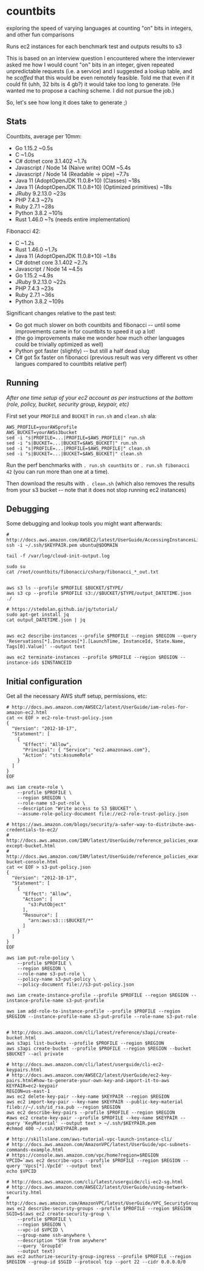 # countbits

exploring the speed of varying languages at counting "on" bits in integers, and other fun comparisons

Runs ec2 instances for each benchmark test and outputs results to s3

This is based on an interview question I encountered where the interviewer asked me
how I would count "on" bits in an integer, given repeated unpredictable requests (i.e. a service)
and I suggested a lookup table, and he *scoffed* that this would be even remotely feasible.
Told me that even if it could fit (uhh, 32 bits is 4 gb?) it would take too long to generate.
(He wanted me to propose a caching scheme.  I did not pursue the job.)

So, let's see how long it does take to generate ;)

## Stats

Countbits, average per 10mm:
- Go 1.15.2 ~0.5s
- C ~1.0s
- C# dotnet core 3.1.402 ~1.7s
- Javascript / Node 14 (Naive write) OOM ~5.4s
- Javascript / Node 14 (Readable -> pipe) ~7.7s
- Java 11 (AdoptOpenJDK 11.0.8+10) (Classes) ~18s
- Java 11 (AdoptOpenJDK 11.0.8+10) (Optimized primitives) ~18s
- JRuby 9.2.13.0 ~23s
- PHP 7.4.3 ~27s
- Ruby 2.7.1 ~28s
- Python 3.8.2 ~101s
- Rust 1.46.0 ~?s (needs entire implementation)

Fibonacci 42:
- C ~1.2s
- Rust 1.46.0 ~1.7s
- Java 11 (AdoptOpenJDK 11.0.8+10) ~1.8s
- C# dotnet core 3.1.402 ~2.7s
- Javascript / Node 14 ~4.5s
- Go 1.15.2 ~4.9s
- JRuby 9.2.13.0 ~22s
- PHP 7.4.3 ~23s
- Ruby 2.7.1 ~36s
- Python 3.8.2 ~109s

Significant changes relative to the past test:
- Go got much slower on both countbits and fibonacci -- until some improvements came in for countbits to speed it up a lot!
- (the go improvements make me wonder how much other languages could be trivially optimized as well)
- Python got faster (slightly) -- but still a half dead slug
- C# got 5x faster on fibonacci (previous result was very different vs other langues compared to countbits relative perf)

## Running

_After one time setup of your ec2 account as per instructions at the bottom (role, policy, bucket, security group, keypair, etc)_

First set your `PROFILE` and `BUCKET` in `run.sh` and `clean.sh` ala:

    AWS_PROFILE=yourAWSprofile
    AWS_BUCKET=yourAWSs3bucket
    sed -i "s|PROFILE=...|PROFILE=$AWS_PROFILE|" run.sh
    sed -i "s|BUCKET=...|BUCKET=$AWS_BUCKET|" run.sh
    sed -i "s|PROFILE=...|PROFILE=$AWS_PROFILE|" clean.sh
    sed -i "s|BUCKET=...|BUCKET=$AWS_BUCKET|" clean.sh

Run the perf benchmarks with `. run.sh countbits` or `. run.sh fibonacci 42` (you can run more than one at a time).

Then download the results with `. clean.sh` (which also removes the results from your s3 bucket -- note that it does not stop running ec2 instances)

## Debugging

Some debugging and lookup tools you might want afterwards:
```
# http://docs.aws.amazon.com/AWSEC2/latest/UserGuide/AccessingInstancesLinux.html
ssh -i ~/.ssh/$KEYPAIR.pem ubuntu@$DOMAIN

tail -f /var/log/cloud-init-output.log

sudo su
cat /root/countbits/fibonacci/csharp/fibonacci_*_out.txt


aws s3 ls --profile $PROFILE $BUCKET/$TYPE/
aws s3 cp --profile $PROFILE s3://$BUCKET/$TYPE/output_DATETIME.json ./

# https://stedolan.github.io/jq/tutorial/
sudo apt-get install jq
cat output_DATETIME.json | jq


aws ec2 describe-instances --profile $PROFILE --region $REGION --query 'Reservations[*].Instances[*].[LaunchTime, InstanceId, State.Name, Tags[0].Value]' --output text

aws ec2 terminate-instances --profile $PROFILE --region $REGION --instance-ids $INSTANCEID
```


## Initial configuration 

Get all the necessary AWS stuff setup, permissions, etc:

```
# http://docs.aws.amazon.com/AWSEC2/latest/UserGuide/iam-roles-for-amazon-ec2.html
cat << EOF > ec2-role-trust-policy.json
{
  "Version": "2012-10-17",
  "Statement": [
    {
      "Effect": "Allow",
      "Principal": { "Service": "ec2.amazonaws.com"},
      "Action": "sts:AssumeRole"
    }
  ]
}
EOF

aws iam create-role \
    --profile $PROFILE \
    --region $REGION \
    --role-name s3-put-role \
    --description "Write access to S3 $BUCKET" \
    --assume-role-policy-document file://ec2-role-trust-policy.json

# https://aws.amazon.com/blogs/security/a-safer-way-to-distribute-aws-credentials-to-ec2/
# http://docs.aws.amazon.com/IAM/latest/UserGuide/reference_policies_examples_s3_deny-except-bucket.html
# http://docs.aws.amazon.com/IAM/latest/UserGuide/reference_policies_examples_s3_rw-bucket-console.html
cat << EOF > s3-put-policy.json
{
  "Version": "2012-10-17",
  "Statement": [
    {
      "Effect": "Allow",
      "Action": [
        "s3:PutObject"
      ],
      "Resource": [
        "arn:aws:s3:::$BUCKET/*"
      ]
    }
  ]
}
EOF

aws iam put-role-policy \
    --profile $PROFILE \
    --region $REGION \
    --role-name s3-put-role \
    --policy-name s3-put-policy \
    --policy-document file://s3-put-policy.json

aws iam create-instance-profile --profile $PROFILE --region $REGION --instance-profile-name s3-put-profile

aws iam add-role-to-instance-profile --profile $PROFILE --region $REGION --instance-profile-name s3-put-profile --role-name s3-put-role


# http://docs.aws.amazon.com/cli/latest/reference/s3api/create-bucket.html
aws s3api list-buckets --profile $PROFILE --region $REGION
aws s3api create-bucket --profile $PROFILE --region $REGION --bucket $BUCKET --acl private

# http://docs.aws.amazon.com/cli/latest/userguide/cli-ec2-keypairs.html
# http://docs.aws.amazon.com/AWSEC2/latest/UserGuide/ec2-key-pairs.html#how-to-generate-your-own-key-and-import-it-to-aws
KEYPAIR=ec2-keypair
REGION=us-east-1
aws ec2 delete-key-pair --key-name $KEYPAIR --region $REGION
aws ec2 import-key-pair --key-name $KEYPAIR --public-key-material fileb://~/.ssh/id_rsa.pub --region $REGION
aws ec2 describe-key-pairs --profile $PROFILE --region $REGION
#aws ec2 create-key-pair --profile $PROFILE --key-name $KEYPAIR --query 'KeyMaterial' --output text > ~/.ssh/$KEYPAIR.pem
#chmod 400 ~/.ssh/$KEYPAIR.pem

# http://skillslane.com/aws-tutorial-vpc-launch-instance-cli/
# http://docs.aws.amazon.com/AmazonVPC/latest/UserGuide/vpc-subnets-commands-example.html
# https://console.aws.amazon.com/vpc/home?region=$REGION
VPCID=`aws ec2 describe-vpcs --profile $PROFILE --region $REGION --query 'Vpcs[*].VpcId' --output text`
echo $VPCID

# http://docs.aws.amazon.com/cli/latest/userguide/cli-ec2-sg.html
# http://docs.aws.amazon.com/AWSEC2/latest/UserGuide/using-network-security.html
# http://docs.aws.amazon.com/AmazonVPC/latest/UserGuide/VPC_SecurityGroups.html#VPC_Security_Group_Differences
aws ec2 describe-security-groups --profile $PROFILE --region $REGION
SGID=$(aws ec2 create-security-group \
    --profile $PROFILE \
    --region $REGION \
    --vpc-id $VPCID \
    --group-name ssh-anywhere \
    --description "SSH from anywhere"
    --query 'GroupId'
    --output text)
aws ec2 authorize-security-group-ingress --profile $PROFILE --region $REGION --group-id $SGID --protocol tcp --port 22 --cidr 0.0.0.0/0
```
